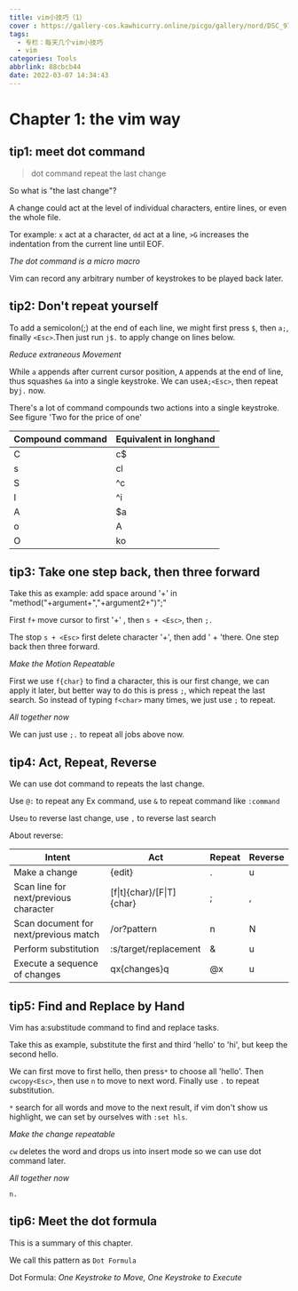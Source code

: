 ```yaml
---
title: vim小技巧（1）
cover : https://gallery-cos.kawhicurry.online/picgo/gallery/nord/DSC_9765.JPG
tags:
  - 专栏：每天几个vim小技巧
  - vim
categories: Tools
abbrlink: 88cbcb44
date: 2022-03-07 14:34:43
---
```


# Chapter 1: the vim way

## tip1: meet dot command

> dot command repeat the last change

So what is "the last change"?

A change could act at the level of individual characters, entire lines, or even the  whole file.

Tor example: `x` act at a character, `dd` act at a line, `>G` increases the indentation from the current line until EOF.

*The dot command is a micro macro*

Vim can record any arbitrary number of keystrokes to be played back later.

## tip2: Don't repeat yourself

To add a semicolon(;) at the end of each line, we might first press `$`, then `a;`, finally `<Esc>`.Then just run `j$.` to apply change on lines below.

*Reduce extraneous Movement*

While `a` appends after current cursor position, `A` appends at the end of line, thus squashes `&a` into a single keystroke. We can use`A;<Esc>`, then repeat by`j.` now.

There's a lot of command compounds two actions into a single keystroke. See figure 'Two for the price of one'

| Compound command | Equivalent in longhand |
| ---------------- | ---------------------- |
| C                | c$                     |
| s                | cl                     |
| S                | ^c                     |
| I                | ^i                     |
| A                | $a                     |
| o                | A<CR>                  |
| O                | ko                     |

## tip3: Take one step back, then three forward

Take this as example: add space around '+' in "method("+argument+","+argument2+")";"

First `f+` move cursor to first '+' , then `s + <Esc>`, then `;.`

The stop `s + <Esc>` first delete character '+', then add ' + 'there. One step back then three forward.

*Make the Motion Repeatable*

First we use `f{char}` to find a character, this is our first change, we can apply it later, but better way to do this is press `;`, which repeat the last search. So instead of typing `f<char>` many times, we just use `;` to repeat.

*All together now*

We can just use `;.` to repeat all jobs above now.

## tip4: Act, Repeat, Reverse

We can use dot command to repeats the last change.

Use `@:` to repeat any Ex command, use `&` to repeat command like `:command`

Use`u` to reverse last change, use `,` to reverse last search

About reverse:

| Intent                                | Act                       | Repeat | Reverse |
| ------------------------------------- | ------------------------- | ------ | ------- |
| Make a change                         | {edit}                    | .      | u       |
| Scan line for next/previous character | [f\|t]{char}/[F\|T]{char} | ;      | ,       |
| Scan document for next/previous match | /or?pattern<CR>           | n      | N       |
| Perform substitution                  | :s/target/replacement     | &      | u       |
| Execute a sequence of changes         | qx{changes}q              | @x     | u       |

## tip5: Find and Replace by Hand

Vim has a:substitude command to find and replace tasks.

Take this as example, substitute the first and third 'hello' to 'hi', but keep the second hello.

We can first move to first hello, then press`*` to choose all 'hello'. Then `cwcopy<Esc>`, then use `n` to move to next word. Finally use `.` to repeat substitution.

`*` search for all words and move to the next result, if vim don't show us highlight, we can set by ourselves with `:set hls`.

*Make the change repeatable*

`cw` deletes the word and drops us into insert mode so we can use dot command later.

*All together now*

`n.`

## tip6: Meet the dot formula

This is a summary of this chapter.

We call this pattern as `Dot Formula`

Dot Formula: *One Keystroke to Move, One Keystroke to Execute*

